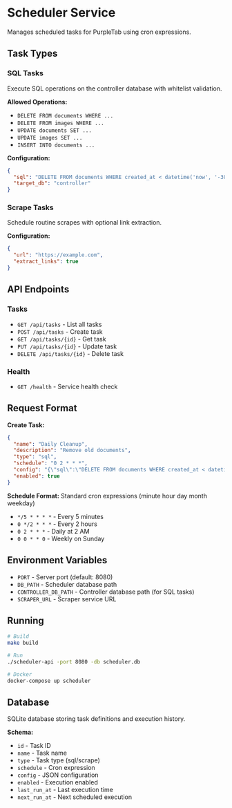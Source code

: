 # Scheduler Service

Manages scheduled tasks for PurpleTab using cron expressions.

## Task Types

### SQL Tasks
Execute SQL operations on the controller database with whitelist validation.

**Allowed Operations:**
- `DELETE FROM documents WHERE ...`
- `DELETE FROM images WHERE ...`
- `UPDATE documents SET ...`
- `UPDATE images SET ...`
- `INSERT INTO documents ...`

**Configuration:**
```json
{
  "sql": "DELETE FROM documents WHERE created_at < datetime('now', '-30 days')",
  "target_db": "controller"
}
```

### Scrape Tasks
Schedule routine scrapes with optional link extraction.

**Configuration:**
```json
{
  "url": "https://example.com",
  "extract_links": true
}
```

## API Endpoints

### Tasks
- `GET /api/tasks` - List all tasks
- `POST /api/tasks` - Create task
- `GET /api/tasks/{id}` - Get task
- `PUT /api/tasks/{id}` - Update task
- `DELETE /api/tasks/{id}` - Delete task

### Health
- `GET /health` - Service health check

## Request Format

**Create Task:**
```json
{
  "name": "Daily Cleanup",
  "description": "Remove old documents",
  "type": "sql",
  "schedule": "0 2 * * *",
  "config": "{\"sql\":\"DELETE FROM documents WHERE created_at < datetime('now', '-30 days')\",\"target_db\":\"controller\"}",
  "enabled": true
}
```

**Schedule Format:**
Standard cron expressions (minute hour day month weekday)
- `*/5 * * * *` - Every 5 minutes
- `0 */2 * * *` - Every 2 hours
- `0 2 * * *` - Daily at 2 AM
- `0 0 * * 0` - Weekly on Sunday

## Environment Variables

- `PORT` - Server port (default: 8080)
- `DB_PATH` - Scheduler database path
- `CONTROLLER_DB_PATH` - Controller database path (for SQL tasks)
- `SCRAPER_URL` - Scraper service URL

## Running

```bash
# Build
make build

# Run
./scheduler-api -port 8080 -db scheduler.db

# Docker
docker-compose up scheduler
```

## Database

SQLite database storing task definitions and execution history.

**Schema:**
- `id` - Task ID
- `name` - Task name
- `type` - Task type (sql/scrape)
- `schedule` - Cron expression
- `config` - JSON configuration
- `enabled` - Execution enabled
- `last_run_at` - Last execution time
- `next_run_at` - Next scheduled execution
